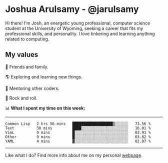 # Joshua Arulsamy - @jarulsamy

Hi there! I'm Josh, an energetic young professional, computer science student at the University of Wyoming, seeking a career that fits my professional skills, and personality. I love tinkering and learning anything related to computing.

## My values

:yellow_heart: Friends and family.

:earth_americas: Exploring and learning new things.

:book: Mentoring other coders.

:guitar: Rock and roll.

:bar_chart: **What I spent my time on this week:**

------
<!--START_SECTION:waka-->
```text
Common Lisp   2 hrs 56 mins   ██████████████████▒░░░░░░   73.56 % 
Text          38 mins         ████░░░░░░░░░░░░░░░░░░░░░   16.01 % 
VimL          9 mins          █░░░░░░░░░░░░░░░░░░░░░░░░   03.91 % 
Other         9 mins          █░░░░░░░░░░░░░░░░░░░░░░░░   03.82 % 
YAML          4 mins          ▓░░░░░░░░░░░░░░░░░░░░░░░░   02.07 % 
```
<!--END_SECTION:waka-->
------

Like what I do? Find more info about me on my personal [webpage](https://arulsamy.me).
